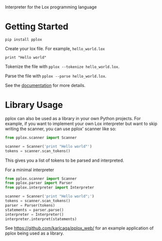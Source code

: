 Interpreter for the Lox programming language

# Getting Started

`pip install pplox`

Create your lox file. For example, `hello_world.lox` 

```
print "Hello world"
```

Tokenize the file with `pplox --tokenize hello_world.lox`.

Parse the file with `pplox --parse hello_world.lox`.

See the [documentation](https://pplox.readthedocs.io/en/latest/) for more details.

# Library Usage
pplox can also be used as a library in your own Python projects.
For example, if you want to implement your own Lox interpreter but want to skip writing the scanner, you can use pplox' scanner like so:
```python
from pplox.scanner import Scanner

scanner = Scanner('print "Hello world"')
tokens = scanner.scan_tokens()
```
This gives you a list of tokens to be parsed and interpreted.

For a minimal interpreter
```py
from pplox.scanner import Scanner
from pplox.parser import Parser
from pplox.interpreter import Interpreter

scanner = Scanner('print "Hello world";')
tokens = scanner.scan_tokens()
parser = Parser(tokens)
statements = parser.parse()
interpreter = Interpreter()
interpreter.interpret(statements)
```

See https://github.com/karlcaga/pplox_web/ for an example application of pplox being used as a library.